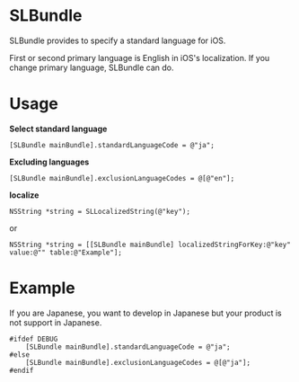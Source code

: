 SLBundle
========

SLBundle provides to specify a standard language for iOS.

First or second primary language is English in iOS's localization. If you change primary language, SLBundle can do.

Usage
========

**Select standard language**
```objc
[SLBundle mainBundle].standardLanguageCode = @"ja";
```

**Excluding languages**
```objc
[SLBundle mainBundle].exclusionLanguageCodes = @[@"en"];
```

**localize**
```objc
NSString *string = SLLocalizedString(@"key");
```
or
```objc
NSString *string = [[SLBundle mainBundle] localizedStringForKey:@"key" value:@"" table:@"Example"];
```

Example
========

If you are Japanese, you want to develop in Japanese but your product is not support in Japanese.

```objc
#ifdef DEBUG
    [SLBundle mainBundle].standardLanguageCode = @"ja";
#else
    [SLBundle mainBundle].exclusionLanguageCodes = @[@"ja"];
#endif
```
